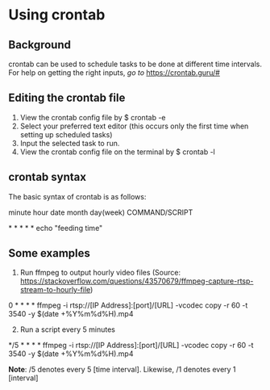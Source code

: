# Using crontab

## Background

crontab can be used to schedule tasks to be done at different time intervals.
For help on getting the right inputs, *go to* https://crontab.guru/#

## Editing the crontab file
1. View the crontab config file by $ crontab -e
2. Select your preferred text editor (this occurs only the first time when setting up scheduled tasks)
3. Input the selected task to run.
4. View the crontab config file on the terminal by $ crontab -l
## crontab syntax
The basic syntax of crontab is as follows:

minute hour date month day(week) COMMAND/SCRIPT

  \*      \*    \*    \*      \*           echo "feeding time"

## Some examples

1. Run ffmpeg to output hourly video files (Source: https://stackoverflow.com/questions/43570679/ffmpeg-capture-rtsp-stream-to-hourly-file)

0 * * * * ffmpeg -i rtsp://[IP Address]:[port]/[URL] -vcodec copy -r 60 -t 3540 -y $(date +\%Y\%m\%d\%H).mp4

2. Run a script every 5 minutes

*/5 * * * * ffmpeg -i rtsp://[IP Address]:[port]/[URL] -vcodec copy -r 60 -t 3540 -y $(date +\%Y\%m\%d\%H).mp4

**Note**: /5 denotes every 5 [time interval]. Likewise, /1 denotes every 1 [interval]

